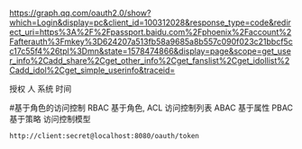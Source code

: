 
https://graph.qq.com/oauth2.0/show?which=Login&display=pc&client_id=100312028&response_type=code&redirect_uri=https%3A%2F%2Fpassport.baidu.com%2Fphoenix%2Faccount%2Fafterauth%3Fmkey%3D624207a513fb58a9685a8b557c090f023c21bbcf5cc17c55f4%26tpl%3Dmn&state=1578474866&display=page&scope=get_user_info%2Cadd_share%2Cget_other_info%2Cget_fanslist%2Cget_idollist%2Cadd_idol%2Cget_simple_userinfo&traceid=

授权
 人
 系统
 时间
 
 #基于角色的访问控制
    RBAC 基于角色,
    ACL 访问控制列表
    ABAC 基于属性
    PBAC 基于策略
    访问控制模型
    
    
    http://client:secret@localhost:8080/oauth/token
 